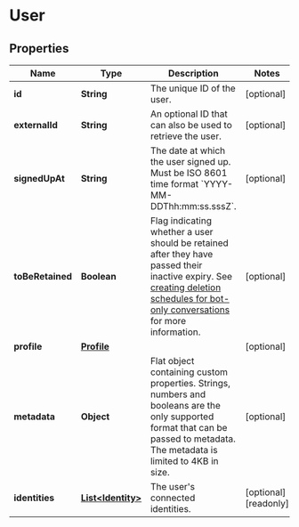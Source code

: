

# User


## Properties

| Name | Type | Description | Notes |
|------------ | ------------- | ------------- | -------------|
|**id** | **String** | The unique ID of the user. |  [optional] |
|**externalId** | **String** | An optional ID that can also be used to retrieve the user.  |  [optional] |
|**signedUpAt** | **String** | The date at which the user signed up. Must be ISO 8601 time format &#x60;YYYY-MM-DDThh:mm:ss.sssZ&#x60;. |  [optional] |
|**toBeRetained** | **Boolean** | Flag indicating whether a user should be retained after they have passed their inactive expiry. See [creating deletion schedules for bot-only conversations](https://support.zendesk.com/hc/en-us/articles/8499219792154) for more information. |  [optional] |
|**profile** | [**Profile**](Profile.md) |  |  [optional] |
|**metadata** | **Object** | Flat object containing custom properties. Strings, numbers and booleans  are the only supported format that can be passed to metadata. The metadata is limited to 4KB in size.  |  [optional] |
|**identities** | [**List&lt;Identity&gt;**](Identity.md) | The user&#39;s connected identities. |  [optional] [readonly] |



